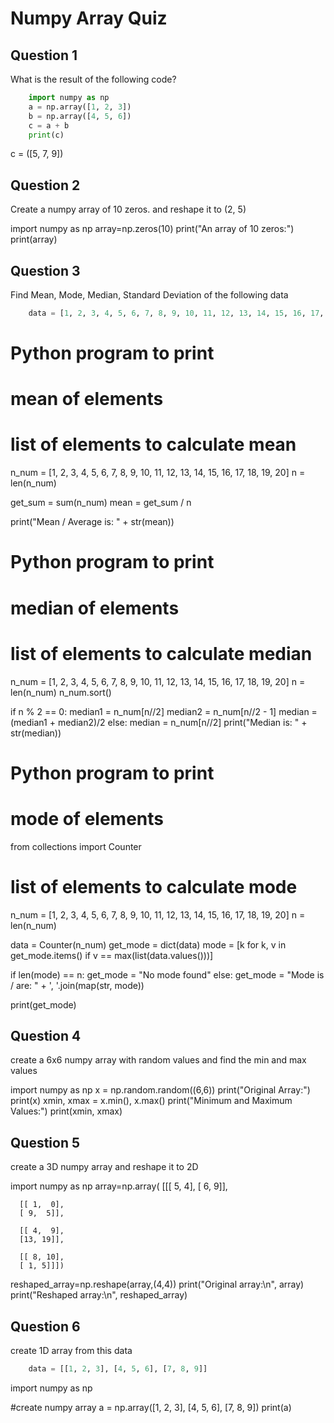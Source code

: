 # Numpy Array Quiz

## Question 1

What is the result of the following code?

```python
    import numpy as np
    a = np.array([1, 2, 3])
    b = np.array([4, 5, 6])
    c = a + b
    print(c)
```

c = ([5, 7, 9])

## Question 2

Create a numpy array of 10 zeros. and reshape it to (2, 5)

import numpy as np
array=np.zeros(10)
print("An array of 10 zeros:")
print(array)


## Question 3

Find Mean, Mode, Median, Standard Deviation of the following data

```python
    data = [1, 2, 3, 4, 5, 6, 7, 8, 9, 10, 11, 12, 13, 14, 15, 16, 17, 18, 19, 20]
```


# Python program to print
# mean of elements
  
# list of elements to calculate mean
n_num = [1, 2, 3, 4, 5, 6, 7, 8, 9, 10, 11, 12, 13, 14, 15, 16, 17, 18, 19, 20]
n = len(n_num)
  
get_sum = sum(n_num)
mean = get_sum / n
  
print("Mean / Average is: " + str(mean))

# Python program to print
# median of elements
  
# list of elements to calculate median
n_num = [1, 2, 3, 4, 5, 6, 7, 8, 9, 10, 11, 12, 13, 14, 15, 16, 17, 18, 19, 20]
n = len(n_num)
n_num.sort()
  
if n % 2 == 0:
    median1 = n_num[n//2]
    median2 = n_num[n//2 - 1]
    median = (median1 + median2)/2
else:
    median = n_num[n//2]
print("Median is: " + str(median))

# Python program to print
# mode of elements
from collections import Counter
  
# list of elements to calculate mode
n_num = [1, 2, 3, 4, 5, 6, 7, 8, 9, 10, 11, 12, 13, 14, 15, 16, 17, 18, 19, 20]
n = len(n_num)
  
data = Counter(n_num)
get_mode = dict(data)
mode = [k for k, v in get_mode.items() if v == max(list(data.values()))]
  
if len(mode) == n:
    get_mode = "No mode found"
else:
    get_mode = "Mode is / are: " + ', '.join(map(str, mode))
      
print(get_mode)

## Question 4

create a 6x6 numpy array with random values and find the min and max values

import numpy as np
x = np.random.random((6,6))
print("Original Array:")
print(x) 
xmin, xmax = x.min(), x.max()
print("Minimum and Maximum Values:")
print(xmin, xmax)



## Question 5

create a 3D numpy array and reshape it to 2D

import numpy as np
array=np.array( [[[ 5,  4],
      [ 6,  9]],
 
      [[ 1,  0],
      [ 9,  5]],
 
      [[ 4,  9],
      [13, 19]],
                  
      [[ 8, 10],
      [ 1, 5]]])
reshaped_array=np.reshape(array,(4,4))
print("Original array:\n", array)
print("Reshaped array:\n", reshaped_array)

## Question 6

create 1D array from this data

```python
    data = [[1, 2, 3], [4, 5, 6], [7, 8, 9]]
```
import numpy as np

#create numpy array
a = np.array([1, 2, 3], [4, 5, 6], [7, 8, 9])
print(a)
